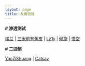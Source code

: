 ```yaml
---
layout: page
title: 友情链接
---
```


**\# 渗透测试**

[楼兰](http://www.teagle.top/) \| [三米前有蕉皮](https://www.cnblogs.com/Kali-Team/) \| [Lz1y](https://www.lz1y.cn/) \| [倾旋](https://payloads.online/) \| [悟空](http://hacktech.cn/) 

**\# 二进制**

[YanZiShuang](https://www.whsgwl.net/index.html) \| [Catsay](https://www.cnblogs.com/WeiJunHuaXin/)

